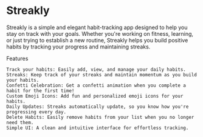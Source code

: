 # Streakly

Streakly is a simple and elegant habit-tracking app designed to help you stay on track with your goals. Whether you're working on fitness, learning, or just trying to establish a new routine, Streakly helps you build positive habits by tracking your progress and maintaining streaks.

Features

    Track your habits: Easily add, view, and manage your daily habits.
    Streaks: Keep track of your streaks and maintain momentum as you build your habits.
    Confetti Celebration: Get a confetti animation when you complete a habit for the first time!
    Custom Emoji Icons: Add fun and personalized emoji icons for your habits.
    Daily Updates: Streaks automatically update, so you know how you're progressing every day.
    Delete Habits: Easily remove habits from your list when you no longer need them.
    Simple UI: A clean and intuitive interface for effortless tracking.
